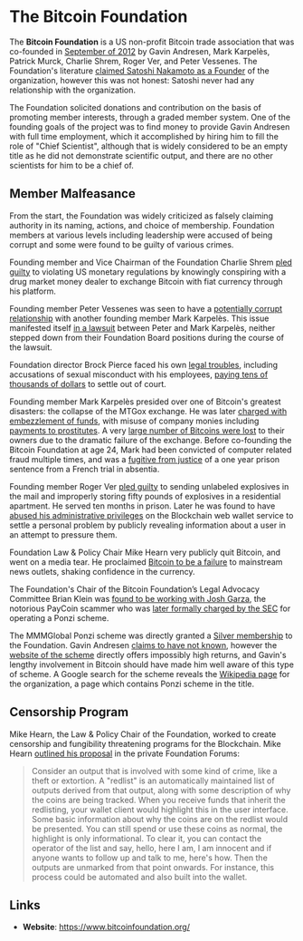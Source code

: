 # The Bitcoin Foundation

The **Bitcoin Foundation** is a US non-profit Bitcoin trade association that was co-founded in [September of 2012](http://www.forbes.com/sites/jonmatonis/2012/09/27/bitcoin-foundation-launches-to-drive-bitcoins-advancement/) by Gavin Andresen, Mark Karpelès, Patrick Murck, Charlie Shrem, Roger Ver, and Peter Vessenes. The Foundation's literature [claimed Satoshi Nakamoto as a Founder](https://github.com/pmlaw/The-Bitcoin-Foundation-Legal-Repo/blob/a19d192a0267d6838f34cd1b35468d9c6d8b6b2d/Bylaws/Bylaws_of_The_Bitcoin_Foundation.md) of the organization, however this was not honest: Satoshi never had any relationship with the organization.

The Foundation solicited donations and contribution on the basis of promoting member interests, through a graded member system. One of the founding goals of the project was to find money to provide Gavin Andresen with full time employment, which it accomplished by hiring him to fill the role of "Chief Scientist", although that is widely considered to be an empty title as he did not demonstrate scientific output, and there are no other scientists for him to be a chief of.

## Member Malfeasance

From the start, the Foundation was widely criticized as falsely claiming authority in its naming, actions, and choice of membership. Foundation members at various levels including leadership were accused of being corrupt and some were found to be guilty of various crimes.

Founding member and Vice Chairman of the Foundation Charlie Shrem [pled guilty](https://online.wsj.com/articles/bitcoin-promoter-charles-shrem-pleads-guilty-1409870506) to violating US monetary regulations by knowingly conspiring with a drug market money dealer to exchange Bitcoin with fiat currency through his platform.

Founding member Peter Vessenes was seen to have a [potentially corrupt relationship](https://valleywag.gawker.com/whistleblower-threatens-to-expose-corruption-at-bitcoin-1538965958) with another founding member Mark Karpelès. This issue manifested itself [in a lawsuit](http://www.scribd.com/doc/139160091/Coinlab-v-Mt-Gox) between Peter and Mark Karpelès, neither stepped down from their Foundation Board positions during the course of the lawsuit.

Foundation director Brock Pierce faced his own [legal troubles](http://privatewww.essex.ac.uk/~rabartle/debonnevillecomplaint.pdf), including accusations of sexual misconduct with his employees, [paying tens of thousands of dollars](http://www.reuters.com/article/us-bitcoin-foundation-resignations-idUSBREA4F02B20140516) to settle out of court. 

Founding member Mark Karpelès presided over one of Bitcoin's greatest disasters: the collapse of the MTGox exchange. He was later [charged with embezzlement of funds](http://money.cnn.com/2015/09/11/news/mt-gox-mark-karpeles-embezzlement/index.html), with misuse of company monies including [payments to prostitutes](http://www.ibtimes.co.uk/bitcoin-exchange-mtgox-ceo-mark-karpeles-spent-embezzled-funds-prostitutes-1526196). A very [large number of Bitcoins were lost](http://www.forbes.com/sites/cameronkeng/2014/02/25/bitcoins-mt-gox-shuts-down-loses-409200000-dollars-recovery-steps-and-taking-your-tax-losses/) to their owners due to the dramatic failure of the exchange. Before co-founding the Bitcoin Foundation at age 24, Mark had been convicted of computer related fraud multiple times, and was a [fugitive from justice](http://arstechnica.com/tech-policy/2014/08/why-the-head-of-mt-gox-bitcoin-exchange-should-be-in-jail/) of a one year prison sentence from a French trial in absentia.

Founding member Roger Ver [pled guilty](https://web.archive.org/web/20150213142114/http://www.justice.gov/criminal/cybercrime/press-releases/2002/verPlea.htm) to sending unlabeled explosives in the mail and improperly storing fifty pounds of explosives in a residential apartment. He served ten months in prison. Later he was found to have [abused his administrative privileges](https://bitcointalk.org/index.php?topic=131574.0) on the Blockchain web wallet service to settle a personal problem by publicly revealing information about a user in an attempt to pressure them.

Foundation Law & Policy Chair Mike Hearn very publicly quit Bitcoin, and went on a media tear. He proclaimed [Bitcoin to be a failure](http://www.newsweek.com/bitcoin-price-crashes-cryptocurrency-branded-failed-experiment-416267) to mainstream news outlets, shaking confidence in the currency.

The Foundation's Chair of the Bitcoin Foundation’s Legal Advocacy Committee Brian Klein was [found to be working with Josh Garza](http://qntra.net/2014/11/gaw-lawyers-attempt-to-bully-coinfire/), the notorious PayCoin scammer who was [later formally charged by the SEC](http://blogs.wsj.com/moneybeat/2015/12/01/josh-garza-gaw-miner-charged-by-sec-in-ponzi-scheme/) for operating a Ponzi scheme.

The MMMGlobal Ponzi scheme was directly granted a [Silver membership](http://m.imgur.com/neNetGr) to the Foundation. Gavin Andresen [claims to have not known](http://www.reddit.com/r/Bitcoin/comments/2mgi7w/well_known_ponzi_scheme_become_silver_member_on/cm418y5), however the [website of the scheme](https://mmmglobal.org) directly offers impossibly high returns, and Gavin's lengthy involvement in Bitcoin should have made him well aware of this type of scheme. A Google search for the scheme reveals the [Wikipedia page](https://en.m.wikipedia.org/wiki/MMM_(Ponzi_scheme_company)) for the organization, a page which contains Ponzi scheme in the title.

## Censorship Program

Mike Hearn, the Law & Policy Chair of the Foundation, worked to create censorship and fungibility threatening programs for the Blockchain. Mike Hearn [outlined his proposal](https://www.reddit.com/r/Bitcoin/comments/1qmbtu/mike_hearn_chair_of_the_bitcoin_foundations_law/) in the private Foundation Forums:

> Consider an output that is involved with some kind of crime, like a theft or extortion. A "redlist" is an automatically maintained list of outputs derived from that output, along with some description of why the coins are being tracked. When you receive funds that inherit the redlisting, your wallet client would highlight this in the user interface. Some basic information about why the coins are on the redlist would be presented. You can still spend or use these coins as normal, the highlight is only informational. To clear it, you can contact the operator of the list and say, hello, here I am, I am innocent and if anyone wants to follow up and talk to me, here's how. Then the outputs are unmarked from that point onwards. For instance, this process could be automated and also built into the wallet.

## Links

- **Website**: https://www.bitcoinfoundation.org/


